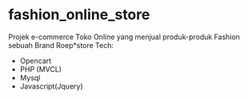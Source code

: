 # fashion_online_store
Projek e-commerce Toko Online yang menjual produk-produk Fashion sebuah Brand Roep*store
Tech:
- Opencart
- PHP (MVCL)
- Mysql
- Javascript(Jquery)
